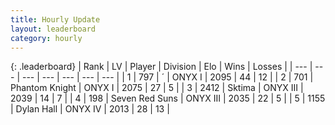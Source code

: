 ```yaml
---
title: Hourly Update
layout: leaderboard
category: hourly
---
```


{: .leaderboard}
| Rank | LV | Player | Division | Elo | Wins | Losses |
| --- | --- | --- | --- | --- | --- | --- |
| <span data-change="0">1</span> | 797 | <span title="ID: 224611">´</span> | ONYX I | <span data-change="0">2095</span> | <span data-change="0">44</span> | <span data-change="0">12</span> |
| <span data-change="0">2</span> | 701 | <span title="ID: 742939">Phantom Knight</span> | ONYX I | <span data-change="0">2075</span> | <span data-change="0">27</span> | <span data-change="0">5</span> |
| <span data-change="1">3</span> | 2412 | <span title="ID: 353063">Sktima</span> | ONYX III | <span data-change="9">2039</span> | <span data-change="1">14</span> | <span data-change="0">7</span> |
| <span data-change="-1">4</span> | 198 | <span title="ID: 670324">Seven Red Suns</span> | ONYX III | <span data-change="0">2035</span> | <span data-change="0">22</span> | <span data-change="0">5</span> |
| <span data-change="0">5</span> | 1155 | <span title="ID: 174294">Dylan Hall</span> | ONYX IV | <span data-change="0">2013</span> | <span data-change="0">28</span> | <span data-change="0">13</span> |